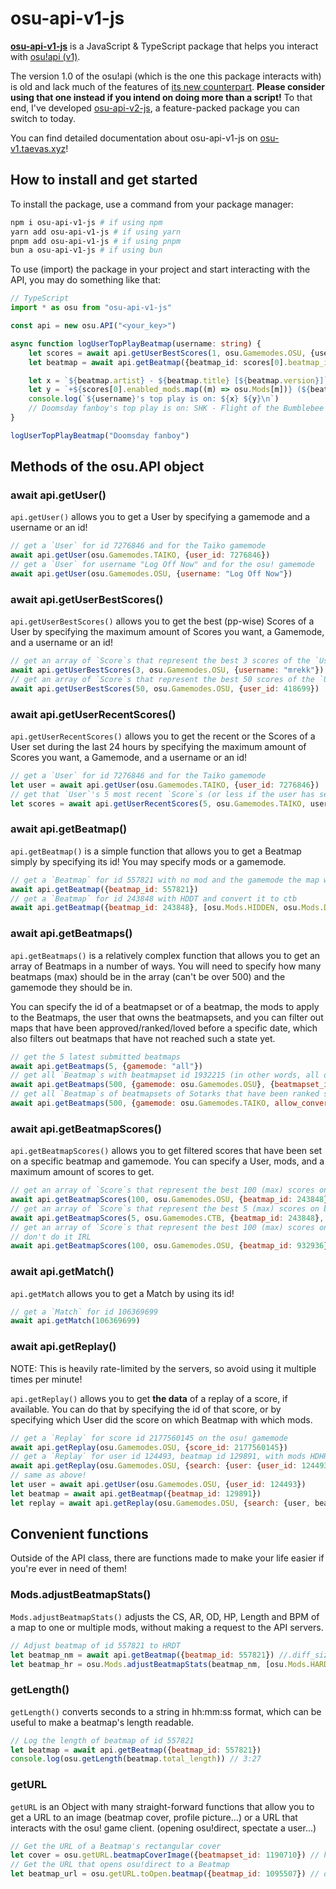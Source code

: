 # osu-api-v1-js

[**osu-api-v1-js**](https://github.com/TTTaevas/osu-api-v1-js) is a JavaScript & TypeScript package that helps you interact with [osu!api (v1)](https://github.com/ppy/osu-api/wiki).

The version 1.0 of the osu!api (which is the one this package interacts with) is old and lack much of the features of [its new counterpart](https://osu.ppy.sh/docs/). **Please consider using that one instead if you intend on doing more than a script!** To that end, I've developed [osu-api-v2-js](https://github.com/TTTaevas/osu-api-v2-js), a feature-packed package you can switch to today.

You can find detailed documentation about osu-api-v1-js on [osu-v1.taevas.xyz](https://osu-v1.taevas.xyz/)!

## How to install and get started

To install the package, use a command from your package manager:

```bash
npm i osu-api-v1-js # if using npm
yarn add osu-api-v1-js # if using yarn
pnpm add osu-api-v1-js # if using pnpm
bun a osu-api-v1-js # if using bun
```

To use (import) the package in your project and start interacting with the API, you may do something like that:

```typescript
// TypeScript
import * as osu from "osu-api-v1-js"

const api = new osu.API("<your_key>")

async function logUserTopPlayBeatmap(username: string) {
	let scores = await api.getUserBestScores(1, osu.Gamemodes.OSU, {username})
	let beatmap = await api.getBeatmap({beatmap_id: scores[0].beatmap_id}, scores[0].enabled_mods)

	let x = `${beatmap.artist} - ${beatmap.title} [${beatmap.version}]`
	let y = `+${scores[0].enabled_mods.map((m) => osu.Mods[m])} (${beatmap.difficultyrating}*)`
	console.log(`${username}'s top play is on: ${x} ${y}\n`)
	// Doomsday fanboy's top play is on: SHK - Flight of the Bumblebee (RST Classic) [Luscent's Extra] +DOUBLETIME (9.22332*)
}

logUserTopPlayBeatmap("Doomsday fanboy")
```

## Methods of the osu.API object

### await api.getUser()

`api.getUser()` allows you to get a User by specifying a gamemode and a username or an id!

```javascript
// get a `User` for id 7276846 and for the Taiko gamemode
await api.getUser(osu.Gamemodes.TAIKO, {user_id: 7276846})
// get a `User` for username "Log Off Now" and for the osu! gamemode
await api.getUser(osu.Gamemodes.OSU, {username: "Log Off Now"})
```

### await api.getUserBestScores()

`api.getUserBestScores()` allows you to get the best (pp-wise) Scores of a User by specifying the maximum amount of Scores you want, a Gamemode, and a username or an id!

```javascript
// get an array of `Score`s that represent the best 3 scores of the `User` with username "mrekk"
await api.getUserBestScores(3, osu.Gamemodes.OSU, {username: "mrekk"})
// get an array of `Score`s that represent the best 50 scores of the `User` with id 418699
await api.getUserBestScores(50, osu.Gamemodes.OSU, {user_id: 418699})
```

### await api.getUserRecentScores()

`api.getUserRecentScores()` allows you to get the recent or the Scores of a User set during the last 24 hours by specifying the maximum amount of Scores you want, a Gamemode, and a username or an id!

```javascript
// get a `User` for id 7276846 and for the Taiko gamemode
let user = await api.getUser(osu.Gamemodes.TAIKO, {user_id: 7276846})
// get that `User`'s 5 most recent `Score`s (or less if the user has set less than 5 such `Score`s)
let scores = await api.getUserRecentScores(5, osu.Gamemodes.TAIKO, user)
```

### await api.getBeatmap()

`api.getBeatmap()` is a simple function that allows you to get a Beatmap simply by specifying its id! You may specify mods or a gamemode.

```javascript
// get a `Beatmap` for id 557821 with no mod and the gamemode the map was made for
await api.getBeatmap({beatmap_id: 557821})
// get a `Beatmap` for id 243848 with HDDT and convert it to ctb
await api.getBeatmap({beatmap_id: 243848}, [osu.Mods.HIDDEN, osu.Mods.DOUBLETIME], osu.Gamemodes.CTB)
```

### await api.getBeatmaps()

`api.getBeatmaps()` is a relatively complex function that allows you to get an array of Beatmaps in a number of ways. You will need to specify how many beatmaps (max) should be in the array (can't be over 500) and the gamemode they should be in.

You can specify the id of a beatmapset or of a beatmap, the mods to apply to the Beatmaps, the user that owns the beatmapsets, and you can filter out maps that have been approved/ranked/loved before a specific date, which also filters out beatmaps that have not reached such a state yet.

```javascript
// get the 5 latest submitted beatmaps
await api.getBeatmaps(5, {gamemode: "all"})
// get all `Beatmap`s with beatmapset id 1932215 (in other words, all of its difficulties)
await api.getBeatmaps(500, {gamemode: osu.Gamemodes.OSU}, {beatmapset_id: 1932215})
// get all `Beatmap`s of beatmapsets of Sotarks that have been ranked since 2023 and convert them to the taiko gamemode
await api.getBeatmaps(500, {gamemode: osu.Gamemodes.TAIKO, allow_converts: true}, undefined, undefined, {username: "Sotarks"}, new Date("2023"))
```

### await api.getBeatmapScores()

`api.getBeatmapScores()` allows you to get filtered scores that have been set on a specific beatmap and gamemode. You can specify a User, mods, and a maximum amount of scores to get.

```javascript
// get an array of `Score`s that represent the best 100 (max) scores on beatmap with id 243848 on the osu! gamemode
await api.getBeatmapScores(100, osu.Gamemodes.OSU, {beatmap_id: 243848})
// get an array of `Score`s that represent the best 5 (max) scores on beatmap with id 243848 with flashlight on the ctb gamemode
await api.getBeatmapScores(5, osu.Gamemodes.CTB, {beatmap_id: 243848}, undefined, [osu.Mods.FLASHLIGHT])
// get an array of `Score`s that represent the best 100 (max) scores on beatmap with id 932936 from user with id 7276846 on the osu! gamemode
// don't do it IRL
await api.getBeatmapScores(100, osu.Gamemodes.OSU, {beatmap_id: 932936}, {user_id: 7276846})
```

### await api.getMatch()

`api.getMatch` allows you to get a Match by using its id!

```javascript
// get a `Match` for id 106369699
await api.getMatch(106369699)
```

### await api.getReplay()

NOTE: This is heavily rate-limited by the servers, so avoid using it multiple times per minute!

`api.getReplay()` allows you to get **the data** of a replay of a score, if available. You can do that by specifying the id of that score, or by specifying which User did the score on which Beatmap with which mods.

```javascript
// get a `Replay` for score id 2177560145 on the osu! gamemode
await api.getReplay(osu.Gamemodes.OSU, {score_id: 2177560145})
// get a `Replay` for user id 124493, beatmap id 129891, with mods HDHR
await api.getReplay(osu.Gamemodes.OSU, {search: {user: {user_id: 124493}, beatmap: {beatmap_id: 129891}, mods: [osu.Mods.HIDDEN, osu.Mods.HARDROCK]}})
// same as above!
let user = await api.getUser(osu.Gamemodes.OSU, {user_id: 124493})
let beatmap = await api.getBeatmap({beatmap_id: 129891})
let replay = await api.getReplay(osu.Gamemodes.OSU, {search: {user, beatmap, mods: [osu.Mods.HIDDEN, osu.Mods.HARDROCK]}})
```

## Convenient functions

Outside of the API class, there are functions made to make your life easier if you're ever in need of them!

### Mods.adjustBeatmapStats()

`Mods.adjustBeatmapStats()` adjusts the CS, AR, OD, HP, Length and BPM of a map to one or multiple mods, without making a request to the API servers.

```javascript
// Adjust beatmap of id 557821 to HRDT
let beatmap_nm = await api.getBeatmap({beatmap_id: 557821}) //.diff_size = 4 (circle size / CS)
let beatmap_hr = osu.Mods.adjustBeatmapStats(beatmap_nm, [osu.Mods.HARDROCK, osu.Mods.DOUBLETIME]) //.diff_size = 5.2 (circle size / CS)
```

### getLength()

`getLength()` converts seconds to a string in hh:mm:ss format, which can be useful to make a beatmap's length readable.

```javascript
// Log the length of beatmap of id 557821
let beatmap = await api.getBeatmap({beatmap_id: 557821})
console.log(osu.getLength(beatmap.total_length)) // 3:27
```

### getURL

`getURL` is an Object with many straight-forward functions that allow you to get a URL to an image (beatmap cover, profile picture...) or a URL that interacts with the osu! game client. (opening osu!direct, spectate a user...)

```javascript
// Get the URL of a Beatmap's rectangular cover
let cover = osu.getURL.beatmapCoverImage({beatmapset_id: 1190710}) // https://assets.ppy.sh/beatmaps/1190710/covers/cover.jpg
// Get the URL that opens osu!direct to a Beatmap
let beatmap_url = osu.getURL.toOpen.beatmap({beatmap_id: 1095507}) // osu://b/1095507
```
